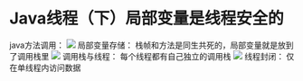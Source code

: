 # Java线程（下）局部变量是线程安全的

java方法调用：
![](https://cdn.nlark.com/yuque/0/2019/png/257847/1576632794727-c02da512-37d1-45d6-ab8f-22697c870e69.png#align=left&display=inline&height=337&originHeight=741&originWidth=1142&size=0&status=done&style=none&width=520)
局部变量存储：
栈帧和方法是同生共死的，局部变量就是放到了调用栈里
![](https://cdn.nlark.com/yuque/0/2019/png/257847/1576632826359-39fca60f-a79a-44c7-9e8b-19620f61bee0.png#align=left&display=inline&height=285&originHeight=571&originWidth=1142&size=0&status=done&style=none&width=569)
调用栈与线程：
每个线程都有自己独立的调用栈
![](https://cdn.nlark.com/yuque/0/2019/png/257847/1576632916440-b78a536c-f08b-49dc-ac8e-8f427201dffe.png#align=left&display=inline&height=254&originHeight=571&originWidth=1142&size=0&status=done&style=none&width=493)
线程封闭：
仅在单线程内访问数据
